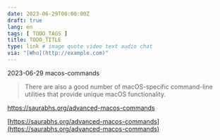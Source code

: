 ```yaml
---
date: 2023-06-29T00:00:00Z
draft: true
lang: en
tags: [ TODO_TAGS ]
title: TODO_TITLE
type: link # image quote video text audio chat
via: "[Who](http://example.com)"
---
```



2023-06-29 macos-commands


> There are also a good number of macOS-specific command-line utilities that provide unique macOS functionality.

https://saurabhs.org/advanced-macos-commands

[https://saurabhs.org/advanced-macos-commands](https://saurabhs.org/advanced-macos-commands)

